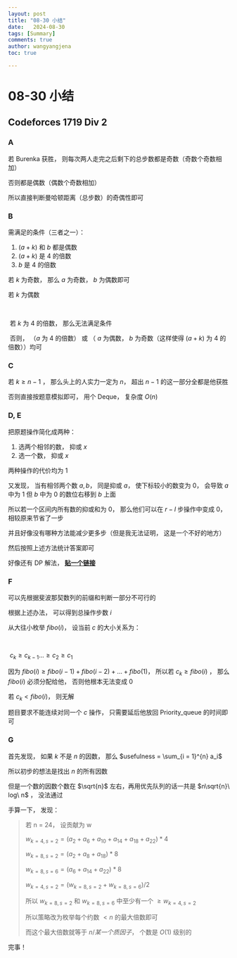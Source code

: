```yaml
---
layout: post
title: "08-30 小结"
date:   2024-08-30
tags: [Summary]
comments: true
author: wangyangjena
toc: true

---
```


<!-- 在Markdown文件中 -->

<script src="https://cdnjs.cloudflare.com/ajax/libs/jquery/3.6.0/jquery.min.js"></script>
<script>
$(document).ready(function() {
    var text = $('article').text(); // 获取文章内容
    var wordCount = text.split(/\s+/).length; // 计算字数
    $('article').append('<p>字数统计： ' + wordCount + '</p>'); // 将字数添加到文章中
});
</script>



<head>
    <script src="https://cdn.mathjax.org/mathjax/latest/MathJax.js?config=TeX-AMS-MML_HTMLorMML" type="text/javascript"></script>
    <script type="text/x-mathjax-config">
        MathJax.Hub.Config({
            tex2jax: {
            skipTags: ['script', 'noscript', 'style', 'textarea', 'pre'],
            inlineMath: [['$','$']]
            }
        });
    </script>
</head>




# 08-30 小结



## Codeforces 1719 Div 2



### A



若 Burenka 获胜， 则每次两人走完之后剩下的总步数都是奇数（奇数个奇数相加）



否则都是偶数（偶数个奇数相加）



所以直接判断曼哈顿距离（总步数）的奇偶性即可



### B



需满足的条件（三者之一）：



1. $(a + k)$ 和 $b$ 都是偶数
2. $(a + k)$ 是 4 的倍数
3. $b$ 是 4 的倍数



若 $k$ 为奇数， 那么 $a$ 为奇数， $b$  为偶数即可



若 $k$ 为偶数

​	

​	若 $k$ 为 4 的倍数， 那么无法满足条件



​	否则， （$a$ 为 4 的倍数） 或 （ $a$ 为偶数， $b$ 为奇数（这样使得 $(a + k)$ 为 4 的倍数））均可



### C



若 $k \ge n - 1$ ， 那么头上的人实力一定为 $n$， 超出 $n-1$ 的这一部分全都是他获胜



否则直接按题意模拟即可， 用个 Deque， 复杂度 $O(n)$



### D, E



把原题操作简化成两种：

1. 选两个相邻的数， 抑或  $x$
2. 选一个数， 抑或 $x$



两种操作的代价均为 $1$



又发现， 当有相邻两个数 $a, b$， 同是抑或 $a$， 使下标较小的数变为 0， 会导致 $a$ 中为 1 但 $b$ 中为 0 的数位右移到 $b$ 上面



所以若一个区间内所有数的抑或和为 0， 那么他们可以在 $r - l$ 步操作中变成 0， 相较原来节省了一步



并且好像没有哪种方法能减少更多步（但是我无法证明， 这是一个不好的地方）



然后按照上述方法统计答案即可



好像还有 DP 解法， [**贴一个链接**](https://www.luogu.com.cn/article/4a72qnv4)



### F



可以先根据斐波那契数列的前缀和判断一部分不可行的



根据上述办法， 可以得到总操作步数 $i$



从大往小枚举 $fibo(i)$， 设当前 $c$ 的大小关系为：

​	

​	$c_k \ge c_{k - 1}... \ge c_2 \ge c_1$



因为 $fibo(i) \ge fibo(i - 1) + fibo(i - 2) + ... + fibo(1)$， 所以若 $c_k \ge fibo(i)$ ， 那么 $fibo(i)$ 必须分配给他， 否则他根本无法变成 0



若 $c_k < fibo(i)$， 则无解



题目要求不能连续对同一个 $c$ 操作， 只需要延后他放回 Priority_queue 的时间即可



### G



首先发现， 如果 $k$ 不是 $n$ 的因数， 那么 $usefulness = \sum_{i = 1}^{n} a_i$



所以初步的想法是找出 $n$ 的所有因数



但是一个数的因数个数在 $\sqrt{n}$ 左右，再用优先队列的话一共是 $n\sqrt{n}\ log\ n$ ， 没法通过



手算一下， 发现：



> 若 n = 24， 设贡献为 w
>
> $w_{k = 4, s = 2} = (a_2 + a_6 + a_{10} + a_{14} + a_{18} + a_{22}) * 4$
>
> $w_{k=8, s=2} = (a_2+a_8+a_{18}) * 8$ 
>
> $w_{k=8, s=6} = (a_6+a_{14} + a_{22}) * 8$
>
> $w_{k=4, s=2} = (w_{k=8, s=2} + w_{k=8, s=6}) / 2$
>
> 所以 $w_{k=8, s=2}$ 和 $w_{k=8, s=6}$  中至少有一个 $\ge w_{k=4, s=2}$
>
> 所以策略改为枚举每个约数 $< n$ 的最大倍数即可
>
> 而这个最大倍数就等于 $n / 某一个质因子$， 个数是 $O(1)$  级别的



完事！
